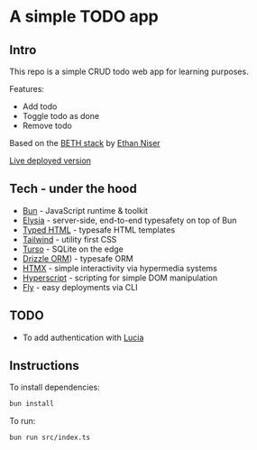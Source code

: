 # A simple TODO app

## Intro

This repo is a simple CRUD todo web app for learning purposes.

Features:

- Add todo
- Toggle todo as done
- Remove todo

Based on the [BETH stack](https://github.com/ethanniser/the-beth-stack) by
[Ethan Niser](https://github.com/ethanniser)

[Live deployed version](https://bun-elysia-tailwind-htmx-todo-app-falling-pond-2121.fly.dev)

## Tech - under the hood

- [Bun](https://www.bun.sh) - JavaScript runtime & toolkit
- [Elysia](https://elysiajs.com/) - server-side, end-to-end typesafety on top of
  Bun
- [Typed HTML](https://github.com/nicojs/typed-html) - typesafe HTML templates
- [Tailwind](https://tailwindcss.com/) - utility first CSS
- [Turso](https://www.turso.tech) - SQLite on the edge
- [Drizzle ORM](https://orm.drizzle.team/)) - typesafe ORM
- [HTMX](https://www.htmx.org) - simple interactivity via hypermedia systems
- [Hyperscript](https://www.hyperscript.org/) - scripting for simple DOM
  manipulation
- [Fly](https://www.fly.io) - easy deployments via CLI

## TODO

- To add authentication with [Lucia](https://lucia-auth.com/)

## Instructions

To install dependencies:

```bash
bun install
```

To run:

```bash
bun run src/index.ts
```
